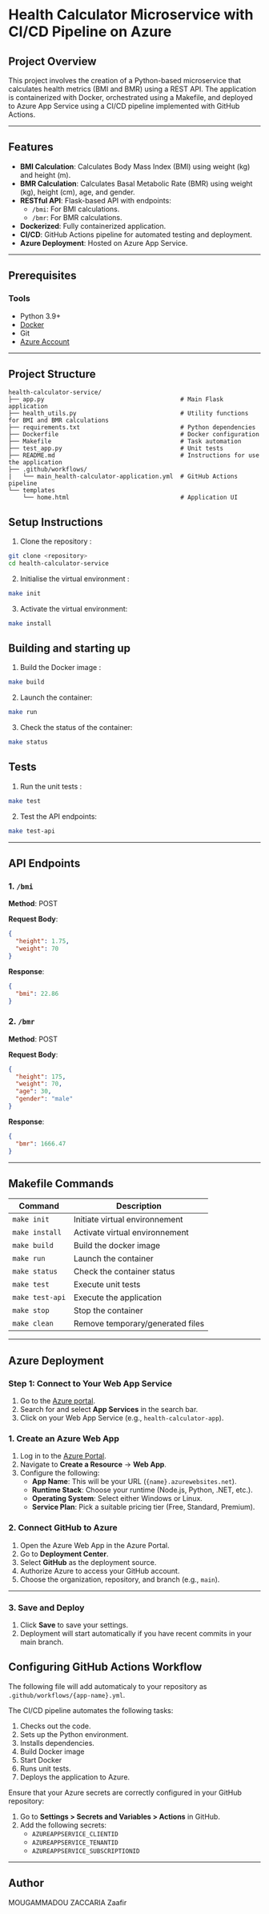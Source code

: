 # Health Calculator Microservice with CI/CD Pipeline on Azure

## Project Overview
This project involves the creation of a Python-based microservice that calculates health metrics (BMI and BMR) using a REST API. The application is containerized with Docker, orchestrated using a Makefile, and deployed to Azure App Service using a CI/CD pipeline implemented with GitHub Actions.

---

## Features
- **BMI Calculation**: Calculates Body Mass Index (BMI) using weight (kg) and height (m).
- **BMR Calculation**: Calculates Basal Metabolic Rate (BMR) using weight (kg), height (cm), age, and gender.
- **RESTful API**: Flask-based API with endpoints:
  - `/bmi`: For BMI calculations.
  - `/bmr`: For BMR calculations.
- **Dockerized**: Fully containerized application.
- **CI/CD**: GitHub Actions pipeline for automated testing and deployment.
- **Azure Deployment**: Hosted on Azure App Service.

---

## Prerequisites

### Tools
- Python 3.9+
- [Docker](https://www.docker.com/)
- Git
- [Azure Account](https://azure.microsoft.com/)

---

## Project Structure
```
health-calculator-service/
├── app.py                                      # Main Flask application
├── health_utils.py                             # Utility functions for BMI and BMR calculations
├── requirements.txt                            # Python dependencies
├── Dockerfile                                  # Docker configuration
├── Makefile                                    # Task automation
├── test_app.py                                 # Unit tests
├── README.md                                   # Instructions for use the application
├── .github/workflows/
|   └── main_health-calculator-application.yml  # GitHub Actions pipeline
└── templates
    └── home.html                               # Application UI
```


## Setup Instructions
1. Clone the repository :
```bash
git clone <repository>
cd health-calculator-service
```

2. Initialise the virtual environment :
```bash
make init
```

3. Activate the virtual environment:
```bash
make install
```

## Building and starting up

1. Build the Docker image :
```bash
make build
```

2. Launch the container:
```bash
make run
```

3. Check the status of the container:
```bash
make status
```

## Tests

1. Run the unit tests :
```bash
make test
```

2. Test the API endpoints:
```bash
make test-api
```
---

## API Endpoints
### 1. `/bmi`
**Method**: POST

**Request Body**:
```json
{
  "height": 1.75,
  "weight": 70
}
```

**Response**:
```json
{
  "bmi": 22.86
}
```

### 2. `/bmr`
**Method**: POST

**Request Body**:
```json
{
  "height": 175,
  "weight": 70,
  "age": 30,
  "gender": "male"
}
```

**Response**:
```json
{
  "bmr": 1666.47
}
```

---

## Makefile Commands
| Command         | Description                       |
|-----------------|-----------------------------------|
| `make init`     | Initiate virtual environnement    |
| `make install`  | Activate virtual environnement    |
| `make build`    | Build the docker image            |
| `make run`      | Launch the container              |
| `make status`   | Check the container status        |
| `make test`     | Execute unit tests                |
| `make test-api` | Execute the application           |
| `make stop `    | Stop the container                |
| `make clean`    | Remove temporary/generated files  |


---
## Azure Deployment 

### Step 1: Connect to Your Web App Service
1. Go to the [Azure portal](https://portal.azure.com).
2. Search for and select **App Services** in the search bar.
3. Click on your Web App Service (e.g., `health-calculator-app`).

### 1. Create an Azure Web App
1. Log in to the [Azure Portal](https://portal.azure.com).
2. Navigate to **Create a Resource** → **Web App**.
3. Configure the following:
   - **App Name**: This will be your URL (`{name}.azurewebsites.net`).
   - **Runtime Stack**: Choose your runtime (Node.js, Python, .NET, etc.).
   - **Operating System**: Select either Windows or Linux.
   - **Service Plan**: Pick a suitable pricing tier (Free, Standard, Premium).

### 2. Connect GitHub to Azure
1. Open the Azure Web App in the Azure Portal.
2. Go to **Deployment Center**.
3. Select **GitHub** as the deployment source.
4. Authorize Azure to access your GitHub account.
5. Choose the organization, repository, and branch (e.g., `main`).

---

### 3. Save and Deploy
1. Click **Save** to save your settings.
2. Deployment will start automatically if you have recent commits in your main branch.

## Configuring GitHub Actions Workflow

The following file will add automaticaly to your repository as `.github/workflows/{app-name}.yml`.

The CI/CD pipeline automates the following tasks:
1. Checks out the code.
2. Sets up the Python environment.
3. Installs dependencies.
4. Build Docker image
5. Start Docker
6. Runs unit tests.
7. Deploys the application to Azure.


Ensure that your Azure secrets are correctly configured in your GitHub repository:
1. Go to **Settings > Secrets and Variables > Actions** in GitHub.
2. Add the following secrets:
   - `AZUREAPPSERVICE_CLIENTID`
   - `AZUREAPPSERVICE_TENANTID`
   - `AZUREAPPSERVICE_SUBSCRIPTIONID`
---

## Author
MOUGAMMADOU ZACCARIA Zaafir

